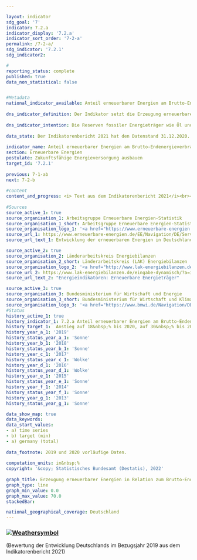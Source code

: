 ```yaml
---

layout: indicator    
sdg_goal: '7'    
indicator: 7.2.a    
indicator_display: '7.2.a'    
indicator_sort_order: '7-2-a'    
permalink: /7-2-a/    
sdg_indicator: '7.2.1'    
sdg_indicator2:     

#    
reporting_status: complete    
published: true    
data_non_statistical: false    


#Metadata    
national_indicator_available: Anteil erneuerbarer Energien am Brutto-Endenergieverbrauch    
    
dns_indicator_definition: Der Indikator setzt die Erzeugung erneuerbarer Energien in Relation zum Brutto-Endenergieverbrauch. Der Brutto-Endenergieverbrauch umfasst den Energieverbrauch beim Letztverbraucher, die Übertragungsverluste sowie den Eigenverbrauch der Energiegewinnungsbereiche.    
    
dns_indicator_intention: Die Reserven fossiler Energieträger wie Öl und Gas sind begrenzt. Darüber hinaus ist ihre Nutzung mit der Emission von Treibhausgasen verbunden. Ein Umstieg auf erneuerbare Energien, die sich als natürliche Energiequellen ständig regenerieren, verringert die energetisch bedingten Emissionen und folglich das Ausmaß des Klimawandels. Zusätzlich werden die Abhängigkeit von Energieimporten und der Ressourcenverbrauch gemindert sowie technische Innovationen gefördert. Ziel der Bundesregierung ist es daher, den Anteil der erneuerbaren Energien am Brutto-Endenergieverbrauch bis zum Jahr 2020 auf 18&nbsp;%, bis 2030 auf 30&nbsp;%, bis 2040 auf 45&nbsp;% und bis 2050 auf 60&nbsp;% zu erhöhen.    
    
data_state: Der Indikatorenbericht 2021 hat den Datenstand 31.12.2020. Die Daten auf der DNS-Online Plattform werden regelmäßig aktualisiert, sodass online aktuellere Daten verfügbar sein können als im Indikatorenbericht 2021 veröffentlicht.    
    
indicator_name: Anteil erneuerbarer Energien am Brutto-Endenergieverbrauch    
section: Erneuerbare Energien    
postulate: Zukunftsfähige Energieversorgung ausbauen    
target_id: '7.2.1'    
    
previous: 7-1-ab    
next: 7-2-b    
    
#content    
content_and_progress: <i> Text aus dem Indikatorenbericht 2021</i><br><br>Bei diesem Indikator werden der aus erneuerbaren Energiequellen erzeugte Strom (u. a. aus Wasserkraft, Windkraft auf Land und auf See, Solarenergie) und die Wärme (u. a. aus Geothermie, Biomasse oder biogenen Abfällen) und regenerative Kraftstoffe zu allen in Deutschland verbrauchten Energieträgern in Beziehung gesetzt. Dazu zählen neben den erneuerbaren Energien auch importierter Strom und fossile Energieträger wie Braun- und Steinkohle, Öl und Gas.<br><br>Der Indikator wird von der Arbeitsgruppe Erneuerbare Energien-Statistik (AGEE-Stat) berechnet. Im Unterschied zur Berichterstattung gemäß der Erneuerbare-Energien-Richtlinie (Richtlinie 2009/28/EG) der Europäischen Union, die aufgrund des jährlich unterschiedlichen Dargebots bei Wasser- und Windkraft einen Durchschnittswert über mehrere Jahre vorsieht, werden für diesen Indikator die tatsächlich erzeugten Strommengen (Wind- und Wasserkraft) berücksichtigt (Energiekonzept der Bundesregierung).<br><br>Bei der Berechnungsmethodik des Indikators ist zu beachten, dass Im- und Exporte von Strom nicht vollumfänglich im Energieverbrauch erneuerbarer Energiequellen berücksichtigt sind, wohingegen diese beim Brutto-Endenergieverbrauch mit eingerechnet werden. Daher kann der Indikator den Anteil der erneuerbaren Energien am Brutto-Endenergieverbrauch je nach Außenhandelssaldo über- oder unterschätzen. Bei einem positiven Netto-Exportsaldo von Strom – wie es seit 2001 der Fall ist – läge demnach der tatsächliche Anteil erneuerbarer Energien unter dem durch den Indikator dargestellten Niveau.<br><br>Zwischen 2005 und 2019 stieg der Anteil erneuerbarer Energien am Brutto-Endenergieverbrauch von 7,1&nbsp;% auf 17,7&nbsp;%. Bei einer durchschnittlichen Weiterentwicklung wie in den vergangenen Jahren würde das Ziel für 2020 erreicht.<br><br>Der Einsatz erneuerbarer Energien variiert je nach Bereich stark. Ihr Anteil an der Bruttostromerzeugung betrug im Jahr 2019&nbsp;42,0&nbsp;%, am Endenergieverbrauch für Wärme und Kälte 15,0&nbsp;% und im Verkehr 5,6&nbsp;%. Dabei spielten Biomasse mit einem Anteil von 58,8&nbsp;% sowie Windkraft mit einem Anteil von 24,1&nbsp;% am Primärenergieverbrauch aus erneuerbaren Energiequellen die größte Rolle unter den eingesetzten Energieträgern.<br><br>Der Indikator weist Querbezüge zu den Indikatoren [13.1.a](https://sustainabledevelopment-deutschland.github.io/13-1-a/) „Treibhausgasemissionen“, [3.2.a](https://sustainabledevelopment-deutschland.github.io/3-2-a/) „Emissionen von Luftschadstoffen“ und [7.2.b](https://sustainabledevelopment-deutschland.github.io/7-2-b/) „Anteil des Stroms aus erneuerbaren Energiequellen am Bruttostromverbrauch“ auf.    
    
#Sources    
source_active_1: true                    
source_organisation_1: Arbeitsgruppe Erneuerbare Energien-Statistik
source_organisation_1_short: Arbeitsgruppe Erneuerbare Energien-Statistik (AGEE-Stat)                
source_organisation_logo_1: '<a href="https://www.erneuerbare-energien.de/EE/Navigation/DE/Service/Erneuerbare_Energien_in_Zahlen/Arbeitsgruppe/arbeitsgruppe_ee.html"><img src="https://g205sdgs.github.io/sdg-indicators/public/logos/ageestat.png" alt=" Arbeitsgruppe Erneuerbare Energien-Statistik (AGEE-Stat)" title="Klicken Sie hier um zu der Homepage der Organisation zu gelangen" style="border: transparent"/></a>'
source_url_1: https://www.erneuerbare-energien.de/EE/Navigation/DE/Service/Erneuerbare_Energien_in_Zahlen/Zeitreihen/zeitreihen.html                        
source_url_text_1: Entwicklung der erneuerbaren Energien in Deutschland                        

source_active_2: true                    
source_organisation_2: Länderarbeitskreis Energiebilanzen
source_organisation_2_short: Länderarbeitskreis (LAK) Energiebilanzen                
source_organisation_logo_2: '<a href="http://www.lak-energiebilanzen.de/"><img src="https://g205sdgs.github.io/sdg-indicators/public/logos/lakeb.png" alt=" Länderarbeitskreis (LAK) Energiebilanzen" title="Klicken Sie hier um zu der Homepage der Organisation zu gelangen" style="border: transparent"/></a>'
source_url_2: https://www.lak-energiebilanzen.de/eingabe-dynamisch/?a=i200                        
source_url_text_2: "Energieindikatoren: Erneuerbare Energieträger"                        

source_active_3: true                    
source_organisation_3: Bundesministerium für Wirtschaft und Energie
source_organisation_3_short: Bundesministerium für Wirtschaft und Klimaschutz (BMWK)                
source_organisation_logo_3: '<a href="https://www.bmwi.de/Navigation/DE/Home/home.html"><img src="https://g205sdgs.github.io/sdg-indicators/public/logos/bmwk.png" alt=" Bundesministerium für Wirtschaft und Klimaschutz (BMWK)" title="Klicken Sie hier um zu der Homepage der Organisation zu gelangen" style="border: transparent"/></a>'    
#Status    
history_active_1: true
history_indicator_1: 7.2.a Anteil erneuerbarer Energien am Brutto-Endenergieverbrauch
history_target_1:  Anstieg auf 18&nbsp;% bis 2020, auf 30&nbsp;% bis 2030, auf 45&nbsp;% bis 2040 und auf 60&nbsp;% bis 2050
history_year_a_1: '2019'                            
history_status_year_a_1: 'Sonne'
history_year_b_1: '2018'                            
history_status_year_b_1: 'Sonne'
history_year_c_1: '2017'                            
history_status_year_c_1: 'Wolke'
history_year_d_1: '2016'                            
history_status_year_d_1: 'Wolke'
history_year_e_1: '2015'                            
history_status_year_e_1: 'Sonne'
history_year_f_1: '2014'                            
history_status_year_f_1: 'Sonne'
history_year_g_1: '2013'                            
history_status_year_g_1: 'Sonne'    

data_show_map: true    
data_keywords:    
data_start_values:     
- a) time series
- b) target (min)
- a) germany (total)
    
data_footnote: 2019 und 2020 vorläufige Daten.    
    
computation_units: in&nbsp;%    
copyright: '&copy; Statistisches Bundesamt (Destatis), 2022'
    
graph_title: Erzeugung erneuerbarer Energien in Relation zum Brutto-Endenergieverbrauch    
graph_type: line    
graph_min_value: 0.0    
graph_max_value: 70.0    
stackedBar:     

national_geographical_coverage: Deutschland    
---    
```

<div>
  <div class="my-header">
    <h3>
      <a href="https://sustainabledevelopment-deutschland.github.io/status/"><img src="https://g205sdgs.github.io/sdg-indicators/public/Wettersymbole/Sonne.png" title="Der Indikator ist 'on track' und wird bei Fortsetzung der Entwicklung das Ziel voraussichtlich erfüllen oder erfüllt es bereits jetzt." alt="Weathersymbol" />
      </a>
    </h3>
  </div>
  <div class="my-header-note">
    <span> (Bewertung der Entwicklung Deutschlands im Bezugsjahr 2019 aus dem Indikatorenbericht 2021)</span>
  </div>
</div>